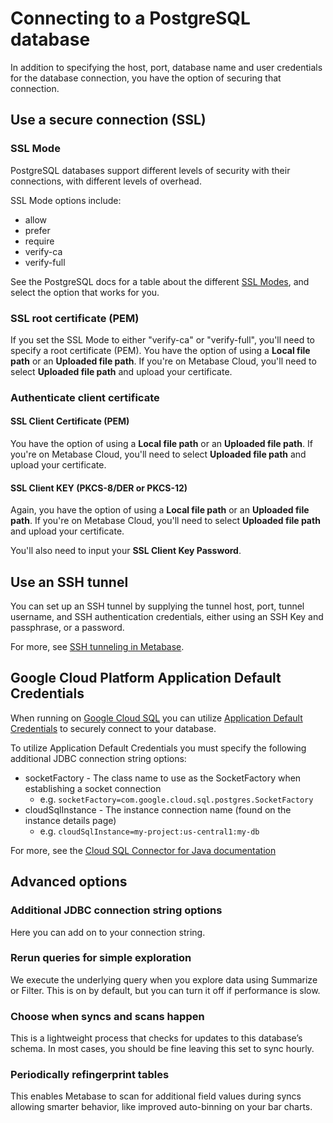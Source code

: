 # Connecting to a PostgreSQL database

In addition to specifying the host, port, database name and user credentials for the database connection, you have the option of securing that connection.

## Use a secure connection (SSL)

### SSL Mode

PostgreSQL databases support different levels of security with their connections, with different levels of overhead.

SSL Mode options include:

- allow
- prefer
- require
- verify-ca
- verify-full

See the PostgreSQL docs for a table about the different [SSL Modes][ssl-modes], and select the option that works for you.

### SSL root certificate (PEM)

If you set the SSL Mode to either "verify-ca" or "verify-full", you'll need to specify a root certificate (PEM). You have the option of using a **Local file path** or an **Uploaded file path**. If you're on Metabase Cloud, you'll need to select **Uploaded file path** and upload your certificate.

### Authenticate client certificate

#### SSL Client Certificate (PEM)

You have the option of using a **Local file path** or an **Uploaded file path**. If you're on Metabase Cloud, you'll need to select **Uploaded file path** and upload your certificate.

#### SSL Client KEY (PKCS-8/DER or PKCS-12)

Again, you have the option of using a **Local file path** or an **Uploaded file path**. If you're on Metabase Cloud, you'll need to select **Uploaded file path** and upload your certificate.

You'll also need to input your **SSL Client Key Password**.

## Use an SSH tunnel

You can set up an SSH tunnel by supplying the tunnel host, port, tunnel username, and SSH authentication credentials, either using an SSH Key and passphrase, or a password.

For more, see [SSH tunneling in Metabase][ssh-tunnel].

## Google Cloud Platform Application Default Credentials

When running on [Google Cloud SQL][gcp-cloud-sql] you can utilize [Application Default Credentials][gcp-adc] to securely connect to your database.

To utilize Application Default Credentials you must specify the following additional JDBC connection string options:

- socketFactory - The class name to use as the SocketFactory when establishing a socket connection
  - e.g. `socketFactory=com.google.cloud.sql.postgres.SocketFactory`
- cloudSqlInstance - The instance connection name (found on the instance details page)
  - e.g. `cloudSqlInstance=my-project:us-central1:my-db`

For more, see the [Cloud SQL Connector for Java documentation][gcp-cloud-sql-connector]

## Advanced options

### Additional JDBC connection string options

Here you can add on to your connection string.

### Rerun queries for simple exploration

We execute the underlying query when you explore data using Summarize or Filter. This is on by default, but you can turn it off if performance is slow.

### Choose when syncs and scans happen

This is a lightweight process that checks for updates to this database’s schema. In most cases, you should be fine leaving this set to sync hourly.

### Periodically refingerprint tables

This enables Metabase to scan for additional field values during syncs allowing smarter behavior, like improved auto-binning on your bar charts.

[ssl-modes]: https://jdbc.postgresql.org/documentation/head/ssl-client.html
[ssh-tunnel]: ../ssh-tunnel-for-database-connections.html
[gcp-cloud-sql]: https://cloud.google.com/sql
[gcp-adc]: https://developers.google.com/identity/protocols/application-default-credentials
[gcp-cloud-sql-connector]: https://github.com/GoogleCloudPlatform/cloud-sql-jdbc-socket-factory/blob/main/docs/jdbc-postgres.md#creating-the-jdbc-url
